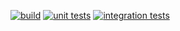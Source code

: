 [![build](https://github.com/ramiroaisen/proxide/actions/workflows/build.yml/badge.svg)](https://github.com/ramiroaisen/proxide/actions/workflows/build.yml)
[![unit tests](https://github.com/ramiroaisen/proxide/actions/workflows/unit-tests.yml/badge.svg)](https://github.com/ramiroaisen/proxide/actions/workflows/unit-tests.yml)
[![integration tests](https://github.com/ramiroaisen/proxide/actions/workflows/integration-tests.yml/badge.svg)](https://github.com/ramiroaisen/proxide/actions/workflows/integration-tests.yml)
